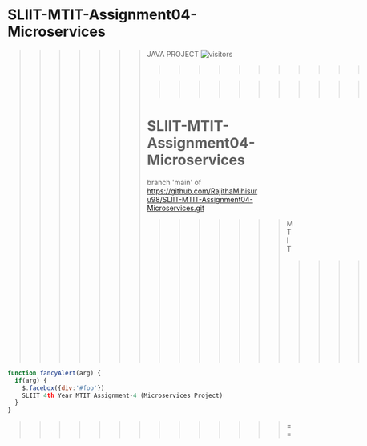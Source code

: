 
  SLIIT-MTIT-Assignment04-Microservices
==
>>>>>>> JAVA PROJECT  ![visitors](https://visitor-badge.glitch.me/badge?page_id=hasantha32.SLIIT-MTIT-Assignment04-Microservices)      
>>>>>>> >>>>>>> >>>>>>> >>>>>>> >>>>>>> >>>>>>> >>|
>>>>>>> >>>>>>> >>>>>>> >>>>>>> >>>>>>> >>>>>>>
>>>>>>> 
>>>>>>> >>>>>>> >>>>>>> >>>>>>> >>>>>>> >>>>>>> >>||
>>>>>>> >>>>>>> >>>>>>> >>>>>>> >>>>>>> >>>>>>> 
>>>>>>>  SLIIT-MTIT-Assignment04-Microservices
>>>>>>> =====
>>>>>>> branch 'main' of https://github.com/RajithaMihisuru98/SLIIT-MTIT-Assignment04-Microservices.git
>>>>>>> >>>>>>> MTIT
>>>>>>> >>>>>>> >>>>>>> >>>>>>> >>>>>>> >>>>>>> >>>>>>> >>>>>>> >>>>>>> >>>>>>>============

```javascript
function fancyAlert(arg) {
  if(arg) {
    $.facebox({div:'#foo'})
    SLIIT 4th Year MTIT Assignment-4 (Microservices Project)
  }
}
```
 >>>>>>> >>>>>>> ==

